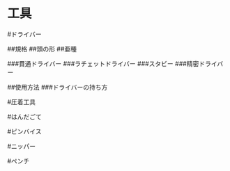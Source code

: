 工具
======

#ドライバー

##規格
##頭の形
##亜種

###貫通ドライバー
###ラチェットドライバー
###スタビー
###精密ドライバー

##使用方法
###ドライバーの持ち方

#圧着工具

#はんだごて

#ピンバイス

#ニッパー

#ペンチ

